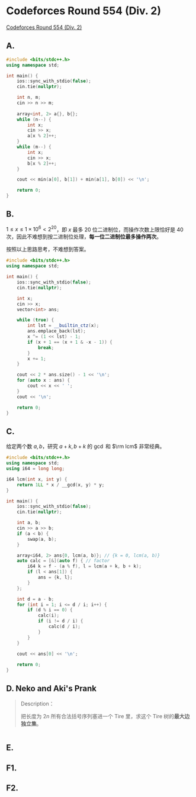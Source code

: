 # Codeforces Round 554 (Div. 2)

[Codeforces Round 554 (Div. 2)](https://codeforces.com/contest/1152) 



## A. 

```cpp
#include <bits/stdc++.h>
using namespace std;

int main() {
    ios::sync_with_stdio(false);
    cin.tie(nullptr);

    int n, m;
    cin >> n >> m;
    
    array<int, 2> a{}, b{};
    while (n--) {
        int x;
        cin >> x;
        a[x % 2]++;
    }
    while (m--) {
        int x;
        cin >> x;
        b[x % 2]++;
    }

    cout << min(a[0], b[1]) + min(a[1], b[0]) << '\n';

    return 0;
}
```


## B. 

$1 \le x \le 1 \times 10^6 < 2^{20}$，即 $x$ 最多 $20$ 位二进制位，而操作次数上限恰好是 $40$ 次，因此不难想到按二进制位处理，**每一位二进制位最多操作两次**。

按照以上思路思考，不难想到答案。

```cpp
#include <bits/stdc++.h>
using namespace std;

int main() {
    ios::sync_with_stdio(false);
    cin.tie(nullptr);

    int x;
    cin >> x;
    vector<int> ans;

    while (true) {
        int lst = __builtin_ctz(x);
        ans.emplace_back(lst);
        x ^= (1 << lst) - 1;
        if (x + 1 == (x + 1 & -x - 1)) {
            break;
        }
        x += 1;
    }

    cout << 2 * ans.size() - 1 << '\n';
    for (auto x : ans) {
        cout << x << ' ';
    }
    cout << '\n';

    return 0;
}
```


## C. 

给定两个数 $a, b$，研究 $a + k, b + k$ 的 $\gcd$ 和 $\rm lcm$  非常经典。

```cpp
#include <bits/stdc++.h>
using namespace std;
using i64 = long long;

i64 lcm(int x, int y) {
    return 1LL * x / __gcd(x, y) * y;
}

int main() {
    ios::sync_with_stdio(false);
    cin.tie(nullptr);

    int a, b;
    cin >> a >> b;
    if (a < b) {
        swap(a, b);
    }

    array<i64, 2> ans{0, lcm(a, b)}; // {k = 0, lcm(a, b)}
    auto calc = [&](auto f) { // factor
        i64 k = f - (a % f), l = lcm(a + k, b + k);
        if (l < ans[1]) {
            ans = {k, l};
        }
    };

    int d = a - b;
    for (int i = 1; i <= d / i; i++) {
        if (d % i == 0) {
            calc(i);
            if (i != d / i) {
                calc(d / i);
            }
        }
    }

    cout << ans[0] << '\n';
    
    return 0;
}
```


## D. Neko and Aki's Prank

> Description：
>
> 把长度为 $2n$ 所有合法括号序列塞进一个 Tire 里，求这个 Tire 树的**最大边独立集**。






```cpp

```


## E. 


## F1. 




## F2. 






